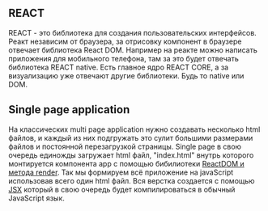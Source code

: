 ## REACT

REACT - это библиотека для создания пользовательских интерфейсов. Реакт независим от браузера, за отрисовку компонент в браузере отвечает библиотека React DOM.
Например на реакте можно написать приложения для мобильного телефона, там за это будет  отвечать библиотека REACT native.  Есть главное ядро REACT CORE, а за визуализацию уже отвечают другие библиотеки.
Будь то native или DOM.

## Single page application
На классических multi page application нужно создавать несколько html файлов, и каждый из них подгружать это сулит большими размерами файлов и постоянной перезагрузкой страницы.
Single page в свою очередь единожды загружает html файл, "index.html" внутрь которого монтируется компонента app с помощью бибилиотеки [ReactDOM и метода render](https://github.com/Aquariids/React/blob/main/folder/JSX-indexjs-App.md#index-js).
Так мы формируем всё приложение на javaScript использовав всего один html файл. Вся верстка создается с помощью [JSX](https://github.com/Aquariids/React/blob/main/folder/JSX-indexjs-App.md#jsx) который в свою очередь будет компилироваться в обычный JavaScript язык.
